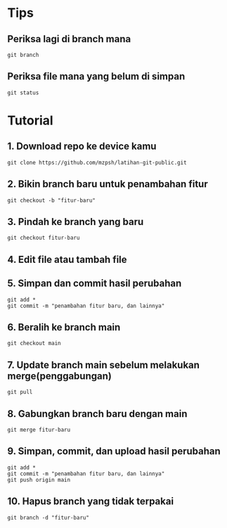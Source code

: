 # Tips
## Periksa lagi di branch mana
```
git branch
```
## Periksa file mana yang belum di simpan
```
git status
```

# Tutorial

## 1. Download repo ke device kamu
```
git clone https://github.com/mzpsh/latihan-git-public.git
```
## 2. Bikin branch baru untuk penambahan fitur
```
git checkout -b "fitur-baru"
```
## 3. Pindah ke branch yang baru
```
git checkout fitur-baru
```
## 4. Edit file atau tambah file
## 5. Simpan dan commit hasil perubahan
```
git add *
git commit -m "penambahan fitur baru, dan lainnya"
```
## 6. Beralih ke branch main
```
git checkout main
```
## 7. Update branch main sebelum melakukan merge(penggabungan)
```
git pull
```
## 8. Gabungkan branch baru dengan main
```
git merge fitur-baru
```
## 9. Simpan, commit, dan upload hasil perubahan
```
git add *
git commit -m "penambahan fitur baru, dan lainnya"
git push origin main
```
## 10. Hapus branch yang tidak terpakai
```
git branch -d "fitur-baru"
```
